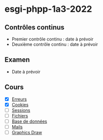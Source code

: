 # esgi-phpp-1a3-2022

## Contrôles continus

- Premier contrôle continu : date à prévoir
- Deuxième contrôle continu : date à prévoir

## Examen

- Date à prévoir

## Cours

- [X] [Erreurs](./erreurs)
- [X] [Cookies](./cookies)
- [ ] [Sessions](./sessions)
- [ ] [Fichiers](./fichiers)
- [ ] [Base de données](./base-de-donnees)
- [ ] [Mails](./mails)
- [ ] [Graphics Draw](./grahpics-draw)
